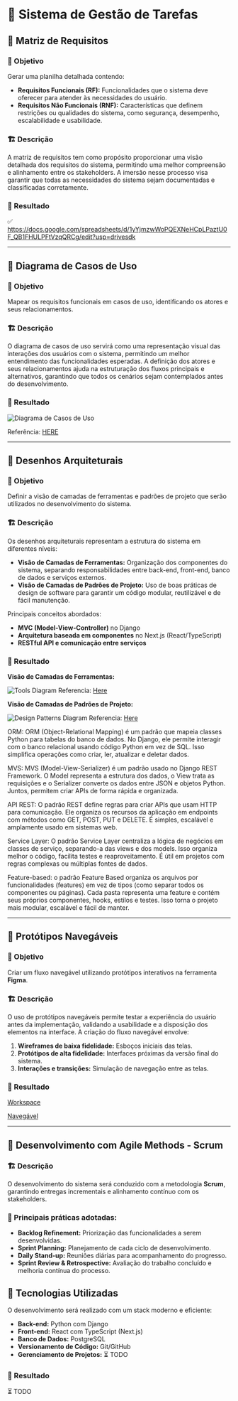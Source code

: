 # 🚀 Sistema de Gestão de Tarefas

## 📌 Matriz de Requisitos
### 🎯  Objetivo
Gerar uma planilha detalhada contendo:
- **Requisitos Funcionais (RF):** Funcionalidades que o sistema deve oferecer para atender às necessidades do usuário.
- **Requisitos Não Funcionais (RNF):** Características que definem restrições ou qualidades do sistema, como segurança, desempenho, escalabilidade e usabilidade.

### 🏗️ Descrição 
A matriz de requisitos tem como propósito proporcionar uma visão detalhada dos requisitos do sistema, permitindo uma melhor compreensão e alinhamento entre os stakeholders. A imersão nesse processo visa garantir que todas as necessidades do sistema sejam documentadas e classificadas corretamente.

### 📜 Resultado 
✅ https://docs.google.com/spreadsheets/d/1yYjmzwWoPQEXNeHCpLPaztU0F_QB1FHULPFtVzqQRCg/edit?usp=drivesdk

---


## 📌 Diagrama de Casos de Uso
### 🎯 Objetivo
Mapear os requisitos funcionais em casos de uso, identificando os atores e seus relacionamentos.

### 🏗️ Descrição
O diagrama de casos de uso servirá como uma representação visual das interações dos usuários com o sistema, permitindo um melhor entendimento das funcionalidades esperadas. A definição dos atores e seus relacionamentos ajuda na estruturação dos fluxos principais e alternativos, garantindo que todos os cenários sejam contemplados antes do desenvolvimento.

### 📜 Resultado
![Diagrama de Casos de Uso](https://drive.google.com/uc?export=view&id=1R8N7zzlmAwQ0JIp2YB8q2MtugzqY1Cdq)

Referência: [HERE](https://drive.google.com/file/d/1G0ASWGfHC9LwzlMKUKj1P6tQT36Ttk-R/view?usp=sharing)


---


## 📌 Desenhos Arquiteturais
### 🎯 Objetivo
Definir a visão de camadas de ferramentas e padrões de projeto que serão utilizados no desenvolvimento do sistema.

### 🏗️ Descrição
Os desenhos arquiteturais representam a estrutura do sistema em diferentes níveis:
- **Visão de Camadas de Ferramentas:** Organização dos componentes do sistema, separando responsabilidades entre back-end, front-end, banco de dados e serviços externos.
- **Visão de Camadas de Padrões de Projeto:** Uso de boas práticas de design de software para garantir um código modular, reutilizável e de fácil manutenção.

Principais conceitos abordados:
- **MVC (Model-View-Controller)** no Django
- **Arquitetura baseada em componentes** no Next.js (React/TypeScript)
- **RESTful API e comunicação entre serviços**

### 📜 Resultado

**Visão de Camadas de Ferramentas:**

![Tools Diagram](assets/tools-diagram.jpg)
Referencia: [Here](https://drive.google.com/file/d/14MJlVH2kfbPF1Wq-PdXQGgUWIRlJXR1Z/view?usp=sharing)

**Visão de Camadas de Padrões de Projeto:**

![Design Patterns Diagram](assets/design-patterns-diagram.jpg)
Referencia: [Here](https://drive.google.com/file/d/1F_oUw0ZNWFO2L5j2ztnevedhOZMdENYT/view?usp=sharing)

ORM: ORM (Object-Relational Mapping) é um padrão que mapeia classes Python para tabelas do banco de dados. No Django, ele permite interagir com o banco relacional usando código Python em vez de SQL. Isso simplifica operações como criar, ler, atualizar e deletar dados.

MVS: MVS (Model-View-Serializer) é um padrão usado no Django REST Framework. O Model representa a estrutura dos dados, o View trata as requisições e o Serializer converte os dados entre JSON e objetos Python. Juntos, permitem criar APIs de forma rápida e organizada.

API REST: O padrão REST define regras para criar APIs que usam HTTP para comunicação. Ele organiza os recursos da aplicação em endpoints com métodos como GET, POST, PUT e DELETE. É simples, escalável e amplamente usado em sistemas web.

Service Layer: O padrão Service Layer centraliza a lógica de negócios em classes de serviço, separando-a das views e dos models. Isso organiza melhor o código, facilita testes e reaproveitamento. É útil em projetos com regras complexas ou múltiplas fontes de dados.

Feature-based: o padrão Feature Based organiza os arquivos por funcionalidades (features) em vez de tipos (como separar todos os componentes ou páginas). Cada pasta representa uma feature e contém seus próprios componentes, hooks, estilos e testes. Isso torna o projeto mais modular, escalável e fácil de manter.

---


## 📌 Protótipos Navegáveis
### 🎯 Objetivo
Criar um fluxo navegável utilizando protótipos interativos na ferramenta **Figma**.

### 🏗️ Descrição
O uso de protótipos navegáveis permite testar a experiência do usuário antes da implementação, validando a usabilidade e a disposição dos elementos na interface. A criação do fluxo navegável envolve:
1. **Wireframes de baixa fidelidade:** Esboços iniciais das telas.
2. **Protótipos de alta fidelidade:** Interfaces próximas da versão final do sistema.
3. **Interações e transições:** Simulação de navegação entre as telas.

### 📜 Resultado
[Workspace](https://www.figma.com/design/Nflh2VV3d03zD9NitOLNxy/Prototipos---tarefas?node-id=2-2&p=f&t=UNsZltgTjY2MN32A-0)

[Navegável](https://www.figma.com/proto/Nflh2VV3d03zD9NitOLNxy/Prototipos-tarefas?node-id=2-2&p=f&t=UNsZltgTjY2MN32A-0&scaling=min-zoom&content-scaling=fixed&page-id=2%3A2&starting-point-node-id=18%3A6&show-proto-sidebar=1)

---


## 📌 Desenvolvimento com Agile Methods - Scrum
### 🏗️ Descrição
O desenvolvimento do sistema será conduzido com a metodologia **Scrum**, garantindo entregas incrementais e alinhamento contínuo com os stakeholders.

### 🔄 Principais práticas adotadas:
- **Backlog Refinement:** Priorização das funcionalidades a serem desenvolvidas.
- **Sprint Planning:** Planejamento de cada ciclo de desenvolvimento.
- **Daily Stand-up:** Reuniões diárias para acompanhamento do progresso.
- **Sprint Review & Retrospective:** Avaliação do trabalho concluído e melhoria contínua do processo.

## 🔧 Tecnologias Utilizadas
O desenvolvimento será realizado com um stack moderno e eficiente:
- **Back-end:** Python com Django
- **Front-end:** React com TypeScript (Next.js)
- **Banco de Dados:** PostgreSQL
- **Versionamento de Código:** Git/GitHub
- **Gerenciamento de Projetos:** ⏳ TODO

### 📜 Resultado
⏳ TODO

